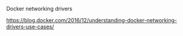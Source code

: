 Docker networking drivers

https://blog.docker.com/2016/12/understanding-docker-networking-drivers-use-cases/
